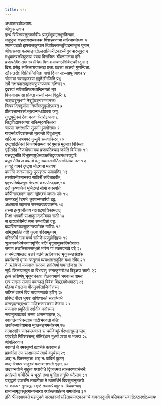 ```yaml
---
title: ०१८
---
```

अथाष्टादशोऽध्यायः  
श्रीशुक उवाच  
इत्थं विरिञ्चस्तुतकर्मवीर्यः प्रादुर्बभूवामृतभूरदित्याम्  
चतुर्भुजः शङ्खगदाब्जचक्रः पिशङ्गवासा नलिनायतेक्षणः १  
श्यामावदातो झषराजकुण्डल त्विषोल्लसच्छ्रीवदनाम्बुजः पुमान्  
श्रीवत्सवक्षा बलयाङ्गदोल्लसत्किरीटकाञ्चीगुणचारुनूपुरः २  
मधुव्रातव्रतविघुष्टया स्वया विराजितः श्रीवनमालया हरिः  
प्रजापतेर्वेश्मतमः स्वरोचिषा विनाशयन्कण्ठनिविष्टकौस्तुभः ३  
दिशः प्रसेदुः सलिलाशयास्तदा प्रजाः प्रहृष्टा ऋतवो गुणान्विताः  
द्यौरन्तरीक्षं क्षितिरग्निजिह्वा गावो द्विजाः सञ्जहृषुर्नगाश्च ४  
श्रोणायां श्रवणद्वादश्यां मुहूर्तेऽभिजिति प्रभुः  
सर्वे नक्षत्रताराद्याश्चक्रुस्तज्जन्म दक्षिणम् ५  
द्वदश्यां सवितातिष्ठमध्यन्दिनगतो नृप  
विजयानाम सा प्रोक्ता यस्यां जन्म विदुर्हरेः ६  
शङ्खदुन्दुभयो नेदुर्मृदङ्गपणवानकाः  
चित्रवादित्रतूर्याणां निर्घोषस्तुमुलोऽभवत् ७  
प्रीताश्चाप्सरसोऽनृत्यन्गन्धर्वप्रवरा जगुः  
तुष्टुवुर्मुनयो देवा मनवः पितरोऽग्नयः ८  
सिद्धविद्याधरगणाः सकिम्पुरुषकिन्नराः  
चारणा यक्षरक्षांसि सुपर्णा भुजगोत्तमाः ९  
गायन्तोऽतिप्रशंसन्तो नृत्यन्तो विबुधानुगाः  
अदित्या आश्रमपदं कुसुमैः समवाकिरन् १०  
दृष्ट्वादितिस्तं निजगर्भसम्भवं परं पुमांसं मुदमाप विस्मिता  
गृहीतदेहं निजयोगमायया प्रजापतिश्चाह जयेति विस्मितः ११  
यत्तद्वपुर्भाति विभूषणायुधैरव्यक्तचिद्व्यक्तमधारयद्धरिः  
बभूव तेनैव स वामनो वटुः सम्पश्यतोर्दिव्यगतिर्यथा नटः १२  
तं वटुं वामनं दृष्ट्वा मोदमाना महर्षयः  
कर्माणि कारयामासुः पुरस्कृत्य प्रजापतिम् १३  
तस्योपनीयमानस्य सावित्रीं सविताब्रवीत्  
बृहस्पतिर्ब्रह्मसूत्रं मेखलां कश्यपोऽददात् १४  
ददौ कृष्णाजिनं भूमिर्दण्डं सोमो वनस्पतिः  
कौपीनाच्छादनं माता द्यौश्छत्रं जगतः पतेः १५  
कमण्डलुं वेदगर्भः कुशान्सप्तर्षयो ददुः  
अक्षमालां महाराज सरस्वत्यव्ययात्मनः १६  
तस्मा इत्युपनीताय यक्षराट्पात्रिकामदात्  
भिक्षां भगवती साक्षादुमादादम्बिका सती १७  
स ब्रह्मवर्चसेनैवं सभां सम्भावितो वटुः  
ब्रह्मर्षिगणसञ्जुष्टामत्यरोचत मारिषः १८  
समिद्धमाहितं वह्निं कृत्वा परिसमूहनम्  
परिस्तीर्य समभ्यर्च्य समिद्भिरजुहोद्द्विजः १९  
श्रुत्वाश्वमेधैर्यजमानमूर्जितं बलिं भृगूणामुपकल्पितैस्ततः  
जगाम तत्रालिसारसम्भृतो भारेण गां सन्नमयन्पदे पदे २०  
तं नर्मदायास्तट उत्तरे बलेर्य ऋत्विजस्ते भृगुकच्छसंज्ञके  
प्रवर्तयन्तो भृगवः क्रतूत्तमं व्यचक्षतारादुदितं यथा रविम् २१  
ते ऋत्विजो यजमानः सदस्या हतत्विषो वामनतेजसा नृप  
सूर्यः किलायात्युत वा विभावसुः सनत्कुमारोऽथ दिदृक्षया क्रतोः २२  
इत्थं सशिष्येषु भृगुष्वनेकधा वितर्क्यमाणो भगवान्स वामनः  
छत्रं सदण्डं सजलं कमण्डलुं विवेश बिभ्रद्धयमेधवाटम् २३  
मौञ्ज्या मेखलया वीतमुपवीताजिनोत्तरम्  
जटिलं वामनं विप्रं मायामाणवकं हरिम् २४  
प्रविष्टं वीक्ष्य भृगवः सशिष्यास्ते सहाग्निभिः  
प्रत्यगृह्णन्समुत्थाय सङ्क्षिप्तास्तस्य तेजसा २५  
यजमानः प्रमुदितो दर्शनीयं मनोरमम्  
रूपानुरूपावयवं तस्मा आसनमाहरत् २६  
स्वागतेनाभिनन्द्याथ पादौ भगवतो बलिः  
अवनिज्यार्चयामास मुक्तसङ्गमनोरमम् २७  
तत्पादशौचं जनकल्मषापहं स धर्मविन्मूÞर्यदधात्सुमङ्गलम्  
यद्देवदेवो गिरिशश्चन्द्र मौलिर्दधार मूर्ध्ना परया च भक्त्या २८  
श्रीबलिरुवाच  
स्वागतं ते नमस्तुभ्यं ब्रह्मन्किं करवाम ते  
ब्रह्मर्षीणां तपः साक्षान्मन्ये त्वार्य वपुर्धरम् २९  
अद्य नः पितरस्तृप्ता अद्य नः पावितं कुलम्  
अद्य स्विष्टः क्रतुरयं यद्भवानागतो गृहान् ३०  
अद्याग्नयो मे सुहुता यथाविधि द्विजात्मज त्वच्चरणावनेजनैः  
हतांहसो वार्भिरियं च भूरहो तथा पुनीता तनुभिः पदैस्तव ३१  
यद्यद्वटो वाञ्छसि तत्प्रतीच्छ मे त्वामर्थिनं विप्रसुतानुतर्कये  
गां काञ्चनं गुणवद्धाम मृष्टं तथान्नपेयमुत वा विप्रकन्याम्  
ग्रामान्समृद्धांस्तुरगान्गजान्वा रथांस्तथार्हत्तम सम्प्रतीच्छ ३२  
इति श्रीमद्भागवते महापुराणे पारमहंस्यां संहितायामष्टमस्कन्धे वामनप्रादुर्भावे बलिवामनसंवादोऽष्टादशोऽध्यायः
